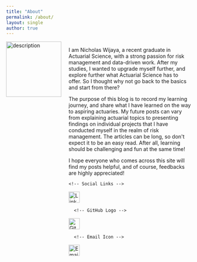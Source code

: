 ```yaml
---
title: "About"
permalink: /about/
layout: single
author: true
---
```

<div style="display: flex; align-items: flex-start; gap: 20px;">
  <!-- Profile Picture -->
  <img src="https://actuary492.github.io/assets/images/myself.jpg" 
       alt="description" 
       style="width: 150px; height: auto; border-radius: 0%;">

  <!-- Text and Social Links -->
  <div>
    <p>
      I am Nicholas Wijaya, a recent graduate in Actuarial Science, with a strong passion for risk management and data-driven work. After my studies, I wanted to upgrade myself further, and explore further what Actuarial Science has to offer. So I thought why not go back to the basics and start from there? 
    </p>
    <p>
      The purpose of this blog is to record my learning journey, and share what I have learned on the way to aspiring actuaries. My future posts can vary from explaining actuarial topics to presenting findings on individual projects that I have conducted myself in the realm of risk management. The articles can be long, so don't expect it to be an easy read. After all, learning should be challenging and fun at the same time! 
    </p>
    <p>
      I hope everyone who comes across this site will find my posts helpful, and of course, feedbacks are highly appreciated!  
    </p>

    <!-- Social Links -->
  <div style="margin-top: 10px;">
      <!-- LinkedIn Logo -->
      <a href="https://linkedin.com/in/nwjya" target="_blank" style="margin-right: 10px;">
        <img src="https://cdn-icons-png.flaticon.com/512/174/174857.png" 
             alt="LinkedIn" 
             style="width: 30px; height: 30px;">
      </a>
      
      <!-- GitHub Logo -->
  <a href="https://github.com/actuary492" target="_blank" style="margin-right: 10px;">
        <img src="https://cdn-icons-png.flaticon.com/512/25/25231.png" 
             alt="GitHub" 
             style="width: 30px; height: 30px;">
      </a>
      
      <!-- Email Icon -->
  <a href="mailto:nicholas.wijaya1971@gmail.com" style="margin-right: 10px;">
        <img src="https://cdn-icons-png.flaticon.com/512/732/732200.png" 
             alt="Email" 
             style="width: 30px; height: 30px;">
      </a>
    </div>
  </div>
</div>
